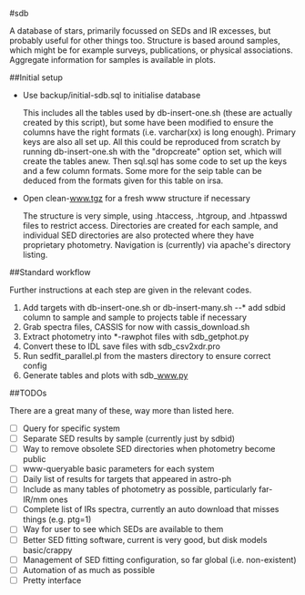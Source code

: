 #sdb

A database of stars, primarily focussed on SEDs and IR excesses, but probably useful for
other things too. Structure is based around samples, which might be for example surveys,
publications, or physical associations. Aggregate information for samples is available in
plots.

##Initial setup

* Use backup/initial-sdb.sql to initialise database

   This includes all the tables used by db-insert-one.sh (these are actually created by
   this script), but some have been modified to ensure the columns have the right formats
   (i.e. varchar(xx) is long enough). Primary keys are also all set up. All this could be
   reproduced from scratch by running db-insert-one.sh with the "dropcreate" option set,
   which will create the tables anew. Then sql.sql has some code to set up the keys and a
   few column formats. Some more for the seip table can be deduced from the formats given
   for this table on irsa.

* Open clean-www.tgz for a fresh www structure if necessary

   The structure is very simple, using .htaccess, .htgroup, and .htpasswd files to
   restrict access. Directories are created for each sample, and individual SED
   directories are also protected where they have proprietary photometry. Navigation is
   (currently) via apache's directory listing.

##Standard workflow

Further instructions at each step are given in the relevant codes.

1. Add targets with db-insert-one.sh or db-insert-many.sh
--* add sdbid column to sample and sample to projects table if necessary
2. Grab spectra files, CASSIS for now with cassis_download.sh
3. Extract photometry into *-rawphot files with sdb_getphot.py
4. Convert these to IDL save files with sdb_csv2xdr.pro
5. Run sedfit_parallel.pl from the masters directory to ensure correct config
6. Generate tables and plots with sdb_www.py

##TODOs

There are a great many of these, way more than listed here.

- [ ] Query for specific system
- [ ] Separate SED results by sample (currently just by sdbid)
- [ ] Way to remove obsolete SED directories when photometry become public
- [ ] www-queryable basic parameters for each system
- [ ] Daily list of results for targets that appeared in astro-ph
- [ ] Include as many tables of photometry as possible, particularly far-IR/mm ones
- [ ] Complete list of IRs spectra, currently an auto download that misses things (e.g. ptg=1)
- [ ] Way for user to see which SEDs are available to them
- [ ] Better SED fitting software, current is very good, but disk models basic/crappy
- [ ] Management of SED fitting configuration, so far global (i.e. non-existent)
- [ ] Automation of as much as possible
- [ ] Pretty interface
